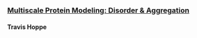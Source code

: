 ### [Multiscale Protein Modeling: Disorder & Aggregation](http://thoppe.github.io/Presentation_Research_IDP/)

#### Travis Hoppe